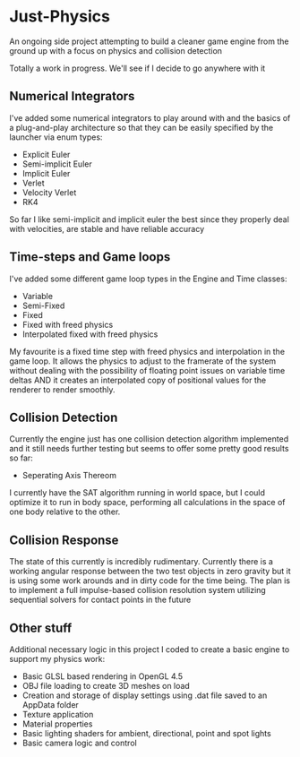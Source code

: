 # Just-Physics
An ongoing side project attempting to build a cleaner game engine from the ground up with a focus on physics and collision detection

Totally a work in progress. We'll see if I decide to go anywhere with it


## Numerical Integrators
I've added some numerical integrators to play around with and the basics 
of a plug-and-play architecture so that they can be easily specified by 
the launcher via enum types:
- Explicit Euler
- Semi-implicit Euler
- Implicit Euler
- Verlet
- Velocity Verlet
- RK4

So far I like semi-implicit and implicit euler the best since they 
properly deal with velocities, are stable and have reliable accuracy

## Time-steps and Game loops
I've added some different game loop types in the Engine and Time classes:
- Variable
- Semi-Fixed
- Fixed
- Fixed with freed physics
- Interpolated fixed with freed physics

My favourite is a fixed time step with freed physics and interpolation in the game loop. It allows the physics to adjust to the framerate of the system without dealing with the possibility of floating point issues on variable time deltas AND it creates an interpolated copy of positional values for the renderer to render smoothly.

## Collision Detection
Currently the engine just has one collision detection algorithm implemented and it still needs further testing but seems to offer some pretty good results so far:
- Seperating Axis Thereom

I currently have the SAT algorithm running in world space, but I could optimize it to run in body space, performing all calculations in the space of one body relative to the other.

## Collision Response
The state of this currently is incredibly rudimentary. Currently there is a working angular response between the two test objects in zero gravity but it is using some work arounds and in dirty code for the time being.
The plan is to implement a full impulse-based collision resolution system utilizing sequential solvers for contact points in the future

## Other stuff
Additional necessary logic in this project I coded to create a basic engine to support my physics work:
- Basic GLSL based rendering in OpenGL 4.5
- OBJ file loading to create 3D meshes on load
- Creation and storage of display settings using .dat file saved to an AppData folder
- Texture application
- Material properties
- Basic lighting shaders for ambient, directional, point and spot lights
- Basic camera logic and control
